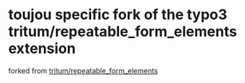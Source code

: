 toujou specific fork of the typo3 tritum/repeatable_form_elements extension
=====================================================================

forked from [tritum/repeatable_form_elements](https://github.com/tritum/repeatable_form_elements)

